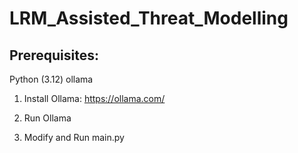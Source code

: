 # LRM_Assisted_Threat_Modelling

## Prerequisites:
Python (3.12)
ollama

1. Install Ollama: https://ollama.com/

2. Run Ollama

3. Modify and Run main.py